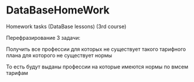 # DataBaseHomeWork
Homework tasks (DataBase lessons) (3rd course)

Перефразирование 3 задачи:

Получить все профессии для которых не существует такого тарифного плана для которого не существует нормы

То есть будут выданы профессии на которые имеются нормы по вмсем тарифам
